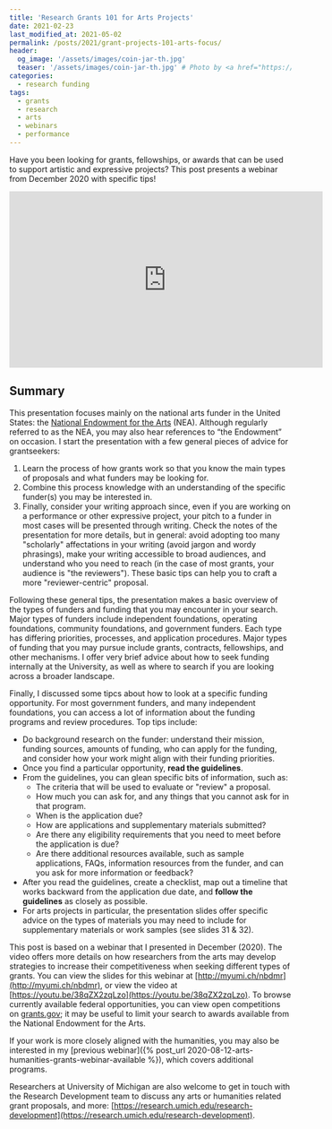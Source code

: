 ```yaml
---
title: 'Research Grants 101 for Arts Projects'
date: 2021-02-23
last_modified_at: 2021-05-02
permalink: /posts/2021/grant-projects-101-arts-focus/
header:
  og_image: '/assets/images/coin-jar-th.jpg'
  teaser: '/assets/images/coin-jar-th.jpg' # Photo by <a href="https://unsplash.com/@f7photo?utm_source=unsplash&amp;utm_medium=referral&amp;utm_content=creditCopyText">Michael Longmire</a> on <a href="https://unsplash.com/s/photos/money?utm_source=unsplash&amp;utm_medium=referral&amp;utm_content=creditCopyText">Unsplash</a>
categories:
  - research funding
tags:
  - grants
  - research
  - arts
  - webinars
  - performance
---
```


Have you been looking for grants, fellowships, or awards that can be used to support artistic and expressive projects? This post presents a webinar from December 2020 with specific tips! <!-- more -->

<iframe width="560" height="315" src="https://www.youtube.com/embed/38qZX2zqLzo" frameborder="0" allow="accelerometer; autoplay; clipboard-write; encrypted-media; gyroscope; picture-in-picture" allowfullscreen></iframe>

## Summary 

This presentation focuses mainly on the national arts funder in the United States: the [National Endowment for the Arts](https://www.arts.gov/) (NEA). Although regularly referred to as the NEA, you may also hear references to “the Endowment” on occasion. I start the presentation with a few general pieces of advice for grantseekers: 

1. Learn the process of how grants work so that you know the main types of proposals and what funders may be looking for. 
1. Combine this process knowledge with an understanding of the specific funder(s) you may be interested in. 
1. Finally, consider your writing approach since, even if you are working on a performance or other expressive project, your pitch to a funder in most cases will be presented through writing. Check the notes of the presentation for more details, but in general: avoid adopting too many "scholarly" affectations in your writing (avoid jargon and wordy phrasings), make your writing accessible to broad audiences, and understand who you need to reach (in the case of most grants, your audience is "the reviewers"). These basic tips can help you to craft a more "reviewer-centric" proposal. 

Following these general tips, the presentation makes a basic overview of the types of funders and funding that you may encounter in your search. Major types of funders include independent foundations, operating foundations, community foundations, and government funders. Each type has differing priorities, processes, and application procedures. Major types of funding that you may pursue include grants, contracts, fellowships, and other mechanisms. I offer very brief advice about how to seek funding internally at the University, as well as where to search if you are looking across a broader landscape.  

Finally, I discussed some tipcs about how to look at a specific funding opportunity. For most government funders, and many independent foundations, you can access a lot of information about the funding programs and review procedures. Top tips include:

* Do background research on the funder: understand their mission, funding sources, amounts of funding, who can apply for the funding, and consider how your work might align with their funding priorities. 
* Once you find a particular opportunity, **read the guidelines**. 
* From the guidelines, you can glean specific bits of information, such as:
  * The criteria that will be used to evaluate or "review" a proposal. 
  * How much you can ask for, and any things that you cannot ask for in that program.
  * When is the application due? 
  * How are applications and supplementary materials submitted? 
  * Are there any eligibility requirements that you need to meet before the application is due? 
  * Are there additional resources available, such as sample applications, FAQs, information resources from the funder, and can you ask for more information or feedback? 
* After you read the guidelines, create a checklist, map out a timeline that works backward from the application due date, and **follow the guidelines** as closely as possible. 
* For arts projects in particular, the presentation slides offer specific advice on the types of materials you may need to include for supplementary materials or work samples (see slides 31 & 32).

This post is based on a webinar that I presented in December (2020). The video offers more details on how researchers from the arts may develop strategies to increase their competitiveness when seeking different types of grants. You can view the slides for this webinar at [http://myumi.ch/nbdmr](http://myumi.ch/nbdmr), or view the video at [https://youtu.be/38qZX2zqLzo](https://youtu.be/38qZX2zqLzo). To browse currently available federal opportunities, you can view open competitions on [grants.gov](https://www.grants.gov/web/grants/search-grants.html); it may be useful to limit your search to awards available from the National Endowment for the Arts.

If your work is more closely aligned with the humanities, you may also be interested in my [previous webinar]({% post_url 2020-08-12-arts-humanities-grants-webinar-available %}), which covers additional programs. 

Researchers at University of Michigan are also welcome to get in touch with the Research Development team to discuss any arts or humanities related grant proposals, and more: [https://research.umich.edu/research-development](https://research.umich.edu/research-development).
